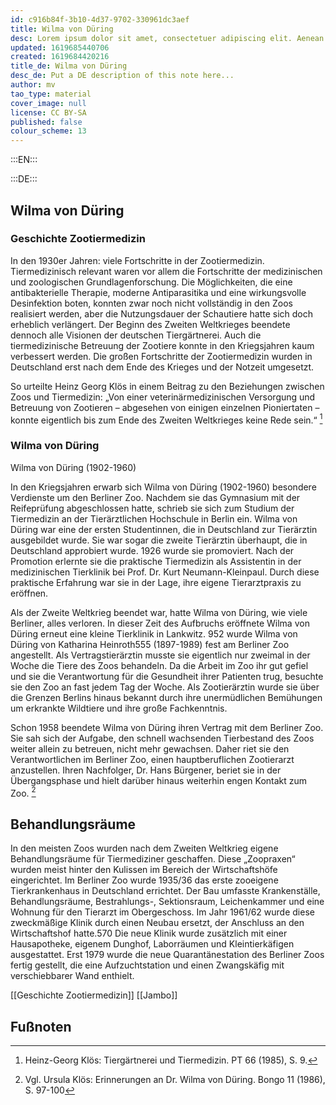 ```yaml
---
id: c916b84f-3b10-4d37-9702-330961dc3aef
title: Wilma von Düring
desc: Lorem ipsum dolor sit amet, consectetuer adipiscing elit. Aenean commodo ligula eget dolor. Aenean massa. Cum sociis natoque penatibus et magnis dis parturient montes, nascetur ridiculus mus. Donec quam felis, ultricies nec, pellentesque eu, pretium quis, sem. Nulla consequat massa quis enim.
updated: 1619685440706
created: 1619684420216
title_de: Wilma von Düring
desc_de: Put a DE description of this note here...
author: mv
tao_type: material
cover_image: null
license: CC BY-SA
published: false
colour_scheme: 13
---
```


:::EN:::



:::DE:::

## Wilma von Düring ##

### Geschichte Zootiermedizin ###

In den 1930er Jahren: viele Fortschritte in der Zootiermedizin. Tiermedizinisch relevant waren vor allem die Fortschritte der medizinischen und zoologischen Grundlagenforschung. Die Möglichkeiten, die eine antibakterielle Therapie, moderne Antiparasitika und eine wirkungsvolle Desinfektion boten, konnten zwar noch nicht vollständig in den Zoos realisiert werden, aber die Nutzungsdauer der Schautiere hatte sich doch erheblich verlängert. Der Beginn des Zweiten Weltkrieges beendete dennoch alle Visionen der deutschen Tiergärtnerei. Auch die tiermedizinische Betreuung der Zootiere konnte in den Kriegsjahren kaum verbessert werden. Die großen Fortschritte der Zootiermedizin wurden in Deutschland erst nach dem Ende des Krieges und der Notzeit umgesetzt. 

So urteilte Heinz Georg Klös in einem Beitrag zu den Beziehungen zwischen Zoos und Tiermedizin: „Von einer veterinärmedizinischen Versorgung und Betreuung von Zootieren – abgesehen von einigen einzelnen Pioniertaten – konnte eigentlich bis zum Ende des Zweiten Weltkrieges keine Rede sein.“ [^GeschichteZootiermedizin1]

### Wilma von Düring ###
Wilma von Düring (1902-1960) 

In den Kriegsjahren erwarb sich Wilma von Düring (1902-1960) besondere Verdienste um den Berliner Zoo. Nachdem sie das Gymnasium mit der Reifeprüfung abgeschlossen hatte, schrieb sie sich zum Studium der Tiermedizin an der Tierärztlichen Hochschule in Berlin ein. Wilma von Düring war eine der ersten Studentinnen, die in Deutschland zur Tierärztin ausgebildet wurde. Sie war sogar die zweite Tierärztin überhaupt, die in Deutschland approbiert wurde. 1926 wurde sie promoviert. Nach der Promotion erlernte sie die praktische Tiermedizin als Assistentin in der medizinischen Tierklinik bei Prof. Dr. Kurt Neumann-Kleinpaul. Durch diese praktische Erfahrung war sie in der Lage, ihre eigene Tierarztpraxis zu eröffnen. 

Als der Zweite Weltkrieg beendet war, hatte Wilma von Düring, wie viele Berliner, alles verloren. In dieser Zeit des Aufbruchs eröffnete Wilma von Düring erneut eine kleine Tierklinik in Lankwitz. 952 wurde Wilma von Düring von Katharina Heinroth555 (1897-1989) fest am Berliner Zoo angestellt. Als Vertragstierärztin musste sie eigentlich nur zweimal in der Woche die Tiere des Zoos behandeln. Da die Arbeit im Zoo ihr gut gefiel und sie die Verantwortung für die Gesundheit ihrer Patienten trug, besuchte sie den Zoo an fast jedem Tag der Woche. Als Zootierärztin wurde sie über die Grenzen Berlins hinaus bekannt durch ihre unermüdlichen Bemühungen um erkrankte Wildtiere und ihre große Fachkenntnis.

Schon 1958 beendete Wilma von Düring ihren Vertrag mit dem Berliner Zoo. Sie sah sich der Aufgabe, den schnell wachsenden Tierbestand des Zoos weiter allein zu betreuen, nicht mehr gewachsen. Daher riet sie den Verantwortlichen im Berliner Zoo, einen hauptberuflichen Zootierarzt anzustellen. Ihren Nachfolger, Dr. Hans Bürgener, beriet sie in der Übergangsphase und hielt darüber hinaus weiterhin engen Kontakt zum Zoo. [^WilmavonDüring1]

## Behandlungsräume ##

In den meisten Zoos wurden nach dem Zweiten Weltkrieg eigene Behandlungsräume für Tiermediziner geschaffen. Diese „Zoopraxen“ wurden meist hinter den Kulissen im Bereich der Wirtschaftshöfe eingerichtet. Im Berliner Zoo wurde 1935/36 das erste zooeigene Tierkrankenhaus in Deutschland errichtet. Der Bau umfasste Krankenställe, Behandlungsräume, Bestrahlungs-, Sektionsraum, Leichenkammer und eine Wohnung für den Tierarzt im Obergeschoss. Im Jahr 1961/62 wurde diese zweckmäßige Klinik durch einen Neubau ersetzt, der Anschluss an den Wirtschaftshof hatte.570 Die neue Klinik wurde zusätzlich mit einer Hausapotheke, eigenem Dunghof, Laborräumen und Kleintierkäfigen ausgestattet. Erst 1979 wurde die neue Quarantänestation des Berliner Zoos fertig gestellt, die eine Aufzuchtstation und einen Zwangskäfig mit verschiebbarer Wand enthielt.

[[Geschichte Zootiermedizin]]
[[Jambo]]



## Fußnoten ##

[^GeschichteZootiermedizin1]: Heinz-Georg Klös: Tiergärtnerei und Tiermedizin. PT 66 (1985), S. 9.
[^WilmavonDüring1]: Vgl. Ursula Klös: Erinnerungen an Dr. Wilma von Düring. Bongo 11 (1986), S. 97-100